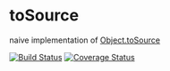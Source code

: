 # toSource
naive implementation of [Object.toSource](https://developer.mozilla.org/docs/Web/JavaScript/Reference/Global_Objects/Object/toSource)

[![Build Status](https://travis-ci.org/pitermarx/toSource.svg?branch=master)](https://travis-ci.org/pitermarx/toSource)
[![Coverage Status](https://coveralls.io/repos/pitermarx/toSource/badge.svg?branch=master)](https://coveralls.io/r/pitermarx/toSource?branch=master)
